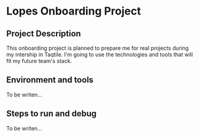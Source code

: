 # Lopes Onboarding Project

## Project Description

This onboarding project is planned to prepare me for real projects during my intership in Taqtile. I'm going to use the technologies and tools that will fit my future team's stack.

## Environment and tools

To be writen...

## Steps to run and debug

To be writen...